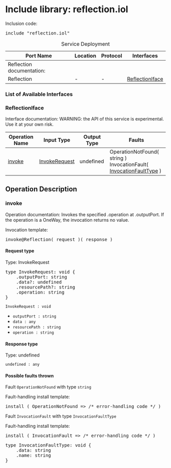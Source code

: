 # Include library: reflection.iol

Inclusion code: <pre>include "reflection.iol"</pre>

<table>
  <caption>Service Deployment</caption>
  <thead>
    <tr>
      <th>Port Name</th>
      <th>Location</th>
      <th>Protocol</th>
      <th>Interfaces</th>
    </tr>
  </thead>
  <tbody><tr><td>Reflection documentation: </td></tr>
    <tr>
      <td>Reflection</td>
      <td>-</td>
      <td>-</td>
      <td><a href="#ReflectionIface">ReflectionIface</a></td>
    </tr>
  </tbody>
</table>

<h3>List of Available Interfaces</h3>

<h3 id="ReflectionIface">ReflectionIface</h3>

Interface documentation: 
WARNING: the API of this service is experimental. Use it at your own risk.


<table>
  <thead>
    <tr>
      <th>Operation Name</th>
      <th>Input Type</th>
      <th>Output Type</th>
      <th>Faults</th>
    </tr>
  </thead>
  <tbody>
    <tr>
      <td><a href="#invoke">invoke</a></td>
      <td><a href="#InvokeRequest">InvokeRequest</a></td>
      <td>undefined</td>
      <td>
        OperationNotFound( string ) <br> 
        InvocationFault( <a href="#InvocationFaultType">InvocationFaultType</a> )
      </td>
    </tr>
  </tbody>
</table>

<h2>Operation Description</h2>



<h3 id="invoke">invoke</h3>

Operation documentation: 
	Invokes the specified .operation at .outputPort.
	If the operation is a OneWay, the invocation returns no value.
	


Invocation template: 
<pre>invoke@Reflection( request )( response )</pre>

<h4 id="InvokeRequest">Request type</h4>

Type: InvokeRequest


<pre>type InvokeRequest: void {
	.outputPort: string
	.data?: undefined
	.resourcePath?: string
	.operation: string
}</pre>

<code>InvokeRequest : void</code> 

<ul>

  <li><code>outputPort : string</code> 
</li>

  <li><code>data : any</code> 
</li>

  <li><code>resourcePath : string</code> 
</li>

  <li><code>operation : string</code> 
</li>

</ul>



<h4>Response type</h4>

Type: undefined




<code>undefined : any</code> 




<h4>Possible faults thrown</h4>


Fault <code>OperationNotFound</code> with type <code>string</code>

Fault-handling install template: 
<pre>install ( OperationNotFound => /* error-handling code */ )</pre>



Fault <code>InvocationFault</code> with type <code>InvocationFaultType</code>

Fault-handling install template: 
<pre>install ( InvocationFault => /* error-handling code */ )</pre>
<pre>type InvocationFaultType: void {
	.data: string
	.name: string
}</pre>





